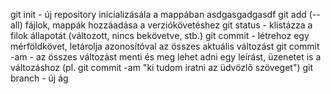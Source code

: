git init - új repository inicializásála a mappában
asdgasgadgasdf
git add (--all) fájlok, mappák hozzáadása a verziókövetéshez
git status - klistázza a filok állapotát (változott, nincs bekövetve, stb.)
git commit - létrehoz egy mérföldkövet, letárolja azonosítóval az összes aktuális változást
git commit -am - az összes változást menti és meg lehet adni egy leírást, üzenetet is a változáshoz (pl. git commit -am "ki tudom iratni az üdvözlő szöveget")
git branch - új ág

